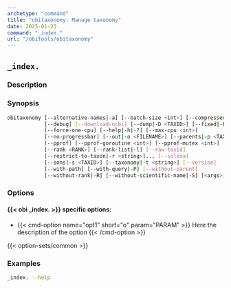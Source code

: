 ```yaml
---
archetype: "command"
title: "obitaxonomy: Manage taxonomy"
date: 2025-01-23
command: "_index."
url: "/obitools/obitaxonomy"
---
```


## `_index.`

### Description 



### Synopsis

```bash
obitaxonomy [--alternative-names|-a] [--batch-size <int>] [--compressed|-Z]
            [--debug] [--download-ncbi] [--dump|-D <TAXID>] [--fixed|-F]
            [--force-one-cpu] [--help|-h|-?] [--max-cpu <int>]
            [--no-progressbar] [--out|-o <FILENAME>] [--parents|-p <TAXID>]
            [--pprof] [--pprof-goroutine <int>] [--pprof-mutex <int>]
            [--rank <RANK>] [--rank-list|-l] [--raw-taxid]
            [--restrict-to-taxon|-r <string>]... [--solexa]
            [--sons|-s <TAXID>] [--taxonomy|-t <string>] [--version]
            [--with-path] [--with-query|-P] [--without-parent]
            [--without-rank|-R] [--without-scientific-name|-S] [<args>]
```

### Options

#### {{< obi _index. >}} specific options:

- {{< cmd-option name="opt1" short="o" param="PARAM" >}}
  Here the description of the option
  {{< /cmd-option >}}

{{< option-sets/common >}}

### Examples

```bash
_index. --help
```
